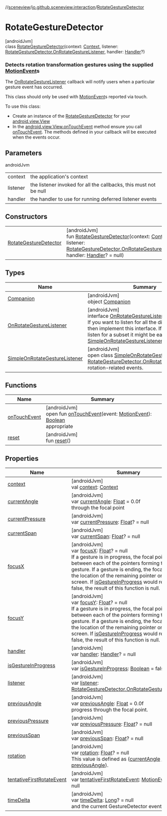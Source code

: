 //[sceneview](../../../index.md)/[io.github.sceneview.interaction](../index.md)/[RotateGestureDetector](index.md)

# RotateGestureDetector

[androidJvm]\
class [RotateGestureDetector](index.md)(context: [Context](https://developer.android.com/reference/kotlin/android/content/Context.html), listener: [RotateGestureDetector.OnRotateGestureListener](-on-rotate-gesture-listener/index.md), handler: [Handler](https://developer.android.com/reference/kotlin/android/os/Handler.html)?)

###  Detects rotation transformation gestures using the supplied [MotionEvent](https://developer.android.com/reference/kotlin/android/view/MotionEvent.html)s

The [OnRotateGestureListener](-on-rotate-gesture-listener/index.md) callback will notify users when a particular gesture event has occurred.

This class should only be used with [MotionEvent](https://developer.android.com/reference/kotlin/android/view/MotionEvent.html)s reported via touch.

To use this class:

- 
   Create an instance of the [RotateGestureDetector](index.md) for your [android.view.View](https://developer.android.com/reference/kotlin/android/view/View.html)
- 
   In the [android.view.View.onTouchEvent](https://developer.android.com/reference/kotlin/android/view/View.html#ontouchevent) method ensure you call [onTouchEvent](on-touch-event.md). The methods defined in your callback will be executed when the events occur.

## Parameters

androidJvm

| | |
|---|---|
| context | the application's context |
| listener | the listener invoked for all the callbacks, this must not be null |
| handler | the handler to use for running deferred listener events |

## Constructors

| | |
|---|---|
| [RotateGestureDetector](-rotate-gesture-detector.md) | [androidJvm]<br>fun [RotateGestureDetector](-rotate-gesture-detector.md)(context: [Context](https://developer.android.com/reference/kotlin/android/content/Context.html), listener: [RotateGestureDetector.OnRotateGestureListener](-on-rotate-gesture-listener/index.md), handler: [Handler](https://developer.android.com/reference/kotlin/android/os/Handler.html)? = null) |

## Types

| Name | Summary |
|---|---|
| [Companion](-companion/index.md) | [androidJvm]<br>object [Companion](-companion/index.md) |
| [OnRotateGestureListener](-on-rotate-gesture-listener/index.md) | [androidJvm]<br>interface [OnRotateGestureListener](-on-rotate-gesture-listener/index.md)<br>If you want to listen for all the different gestures then implement this interface. If you only want to listen for a subset it might be easier to extend [SimpleOnRotateGestureListener](-simple-on-rotate-gesture-listener/index.md). |
| [SimpleOnRotateGestureListener](-simple-on-rotate-gesture-listener/index.md) | [androidJvm]<br>open class [SimpleOnRotateGestureListener](-simple-on-rotate-gesture-listener/index.md) : [RotateGestureDetector.OnRotateGestureListener](-on-rotate-gesture-listener/index.md)<br>rotation-related events. |

## Functions

| Name | Summary |
|---|---|
| [onTouchEvent](on-touch-event.md) | [androidJvm]<br>open fun [onTouchEvent](on-touch-event.md)(event: [MotionEvent](https://developer.android.com/reference/kotlin/android/view/MotionEvent.html)): [Boolean](https://kotlinlang.org/api/latest/jvm/stdlib/kotlin/-boolean/index.html)<br>appropriate |
| [reset](reset.md) | [androidJvm]<br>fun [reset](reset.md)() |

## Properties

| Name | Summary |
|---|---|
| [context](context.md) | [androidJvm]<br>val [context](context.md): [Context](https://developer.android.com/reference/kotlin/android/content/Context.html) |
| [currentAngle](current-angle.md) | [androidJvm]<br>var [currentAngle](current-angle.md): [Float](https://kotlinlang.org/api/latest/jvm/stdlib/kotlin/-float/index.html) = 0.0f<br>through the focal point |
| [currentPressure](current-pressure.md) | [androidJvm]<br>var [currentPressure](current-pressure.md): [Float](https://kotlinlang.org/api/latest/jvm/stdlib/kotlin/-float/index.html)? = null |
| [currentSpan](current-span.md) | [androidJvm]<br>var [currentSpan](current-span.md): [Float](https://kotlinlang.org/api/latest/jvm/stdlib/kotlin/-float/index.html)? = null |
| [focusX](focus-x.md) | [androidJvm]<br>var [focusX](focus-x.md): [Float](https://kotlinlang.org/api/latest/jvm/stdlib/kotlin/-float/index.html)? = null<br>If a gesture is in progress, the focal point is between each of the pointers forming the gesture. If a gesture is ending, the focal point is the location of the  remaining pointer on the screen. If [isGestureInProgress](is-gesture-in-progress.md) would return false, the result of this function is null. |
| [focusY](focus-y.md) | [androidJvm]<br>var [focusY](focus-y.md): [Float](https://kotlinlang.org/api/latest/jvm/stdlib/kotlin/-float/index.html)? = null<br>If a gesture is in progress, the focal point is between each of the pointers forming the gesture. If a gesture is ending, the focal point is the location of the  remaining pointer on the screen. If [isGestureInProgress](is-gesture-in-progress.md) would return false, the result of this function is null. |
| [handler](handler.md) | [androidJvm]<br>var [handler](handler.md): [Handler](https://developer.android.com/reference/kotlin/android/os/Handler.html)? = null |
| [isGestureInProgress](is-gesture-in-progress.md) | [androidJvm]<br>var [isGestureInProgress](is-gesture-in-progress.md): [Boolean](https://kotlinlang.org/api/latest/jvm/stdlib/kotlin/-boolean/index.html) = false |
| [listener](listener.md) | [androidJvm]<br>var [listener](listener.md): [RotateGestureDetector.OnRotateGestureListener](-on-rotate-gesture-listener/index.md) |
| [previousAngle](previous-angle.md) | [androidJvm]<br>var [previousAngle](previous-angle.md): [Float](https://kotlinlang.org/api/latest/jvm/stdlib/kotlin/-float/index.html) = 0.0f<br>progress through the focal point. |
| [previousPressure](previous-pressure.md) | [androidJvm]<br>var [previousPressure](previous-pressure.md): [Float](https://kotlinlang.org/api/latest/jvm/stdlib/kotlin/-float/index.html)? = null |
| [previousSpan](previous-span.md) | [androidJvm]<br>var [previousSpan](previous-span.md): [Float](https://kotlinlang.org/api/latest/jvm/stdlib/kotlin/-float/index.html)? = null |
| [rotation](rotation.md) | [androidJvm]<br>var [rotation](rotation.md): [Float](https://kotlinlang.org/api/latest/jvm/stdlib/kotlin/-float/index.html)? = null<br>This value is defined as ([currentAngle](current-angle.md) / [previousAngle](previous-angle.md)). |
| [tentativeFirstRotateEvent](tentative-first-rotate-event.md) | [androidJvm]<br>var [tentativeFirstRotateEvent](tentative-first-rotate-event.md): [MotionEvent](https://developer.android.com/reference/kotlin/android/view/MotionEvent.html)? = null |
| [timeDelta](time-delta.md) | [androidJvm]<br>var [timeDelta](time-delta.md): [Long](https://kotlinlang.org/api/latest/jvm/stdlib/kotlin/-long/index.html)? = null<br>and the current GestureDetector event |
